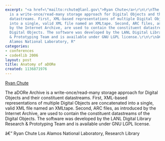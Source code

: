 ```yaml
---
excerpt: "<a href=\"mailto:rchute@lanl.gov\">Ryan Chute</a>\r\n\r\nThe aDORe Archive
  is a write-once/read-many storage approach for Digital Objects and their constituent
  datastreams. First, XML-based representations of multiple Digital Objects are concatenated
  into a single, valid XML file named an XMLtape. Second, ARC files, as introduced
  by the Internet Archive, are used to contain the constituent datastreams of the
  Digital Objects. The software was developed by the LANL Digital Library Research
  & Prototyping Team and is available under GNU LGPL license.\r\n\r\nâ€”\r\nRyan Chute\r\nLos
  Alamos National Laboratory, R"
categories:
- conferences
- code4lib 2006
layout: post
title: Anatomy of aDORe
created: 1136871976
---
```

<a href="mailto:rchute@lanl.gov">Ryan Chute</a>

The aDORe Archive is a write-once/read-many storage approach for Digital Objects and their constituent datastreams. First, XML-based representations of multiple Digital Objects are concatenated into a single, valid XML file named an XMLtape. Second, ARC files, as introduced by the Internet Archive, are used to contain the constituent datastreams of the Digital Objects. The software was developed by the LANL Digital Library Research & Prototyping Team and is available under GNU LGPL license.

â€”
Ryan Chute
Los Alamos National Laboratory, Research Library
